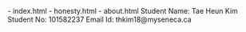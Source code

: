 <Web Assignment6>
- index.html
- honesty.html
- about.html

<Student Info>
Student Name: Tae Heun Kim
Student No: 101582237
Email Id: thkim18@myseneca.ca


